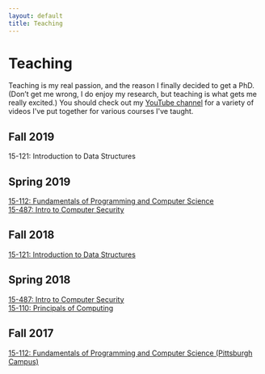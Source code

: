 ```yaml
---
layout: default
title: Teaching
---
```


# Teaching

Teaching is my real passion, and the reason I finally decided to get a PhD. (Don’t get me wrong, I do enjoy my research, but teaching is what gets me really excited.)
You should check out my [YouTube channel](https://www.youtube.com/channel/UCZy1TmqIMQ4perExQerm5bQ) for a variety of videos I've put together for various courses I've taught.

## Fall 2019
15-121: Introduction to Data Structures

## Spring 2019
[15-112: Fundamentals of Programming and Computer Science](https://www.cs.cmu.edu/~rdriley/112/)  
[15-487: Intro to Computer Security](https://www.cs.cmu.edu/~rdriley/487/)

## Fall 2018
[15-121: Introduction to Data Structures](https://archive.vsecurity.info/15121-f18/)

## Spring 2018
[15-487: Intro to Computer Security](https://archive.vsecurity.info/15487-s18/)  
[15-110: Principals of Computing](http://www.gisellereis.com/15110-s18/)

## Fall 2017
[15-112: Fundamentals of Programming and Computer Science (Pittsburgh Campus)](https://archive.vsecurity.info/15112-f17/)
